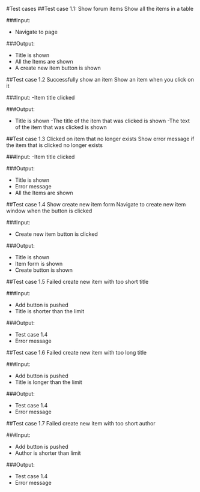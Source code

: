 #Test cases
##Test case 1.1: Show forum items
Show all the items in a table

###Input:
- Navigate to page

###Output:
- Title is shown
- All the Items are shown
- A create new item button is shown

##Test case 1.2 Successfully show an item
Show an item when you click on it

###Input:
-Item title clicked

###Output:
- Title is shown
-The title of the item that was clicked is shown
-The text of the item that was clicked is shown

##Test case 1.3 Clicked on item that no longer exists
Show error message if the item that is clicked no longer exists

###Input:
-Item title clicked

###Output:
- Title is shown
- Error message
- All the Items are shown

##Test case 1.4 Show create new item form
Navigate to create new item window when the button is clicked

###Input:
- Create new item button is clicked

###Output:
- Title is shown
- Item form is shown
- Create button is shown

##Test case 1.5 Failed create new item with too short title

###Input:
- Add button is pushed
- Title is shorter than the limit

###Output:
- Test case 1.4
- Error message

##Test case 1.6 Failed create new item with too long title

###Input:
- Add button is pushed
- Title is longer than the limit

###Output:
- Test case 1.4
- Error message

##Test case 1.7 Failed create new item with too short author

###Input:
- Add button is pushed
- Author is shorter than limit

###Output:
- Test case 1.4
- Error message

